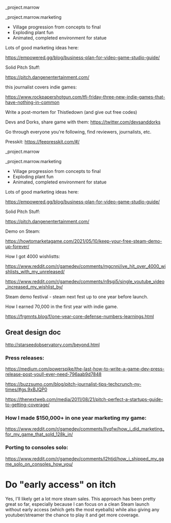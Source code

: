 _project.marrow

_project.marrow.marketing



- Village progression from concepts to final
- Exploding plant fun
- Animated, completed environment for statue

Lots of good marketing ideas here:

https://empowered.gg/blog/business-plan-for-video-game-studio-guide/



Solid Pitch Stuff:

https://pitch.dangenentertainment.com/

this journalist covers indie games:

https://www.rockpapershotgun.com/tfi-friday-three-new-indie-games-that-have-nothing-in-common

Write a post-mortem for Thistledown (and give out free codes)

Devs and Dorks, share game with them: https://twitter.com/devsanddorks

Go through everyone you're following, find reviewers, journalists, etc.

Presskit: https://feepresskit.com/#/


_project.marrow

_project.marrow.marketing



- Village progression from concepts to final
- Exploding plant fun
- Animated, completed environment for statue

Lots of good marketing ideas here:

https://empowered.gg/blog/business-plan-for-video-game-studio-guide/



Solid Pitch Stuff:

https://pitch.dangenentertainment.com/

Demo on Steam:

https://howtomarketagame.com/2021/05/10/keep-your-free-steam-demo-up-forever/

How I got 4000 wishlistts:

https://www.reddit.com/r/gamedev/comments/mgcnni/ive_hit_over_4000_wishlists_with_my_unreleased/



https://www.reddit.com/r/gamedev/comments/n9sgi5/single_youtube_video_increased_my_wishlist_by/





Steam demo festival - steam next fest up to one year before launch.

How I earned 70,000 in the first year with indie game.

https://frgmnts.blog/f/one-year-core-defense-numbers-learnings.html



## Great design doc

http://starseedobservatory.com/beyond.html


### Press releases:

https://medium.com/powerspike/the-last-how-to-write-a-game-dev-press-release-post-youll-ever-need-796aab9d7848

https://buzzsumo.com/blog/pitch-journalist-tips-techcrunch-ny-times/#gs.9xBJQP0

https://thenextweb.com/media/2011/08/21/pitch-perfect-a-startups-guide-to-getting-coverage/



### How I made $150,000+ in one year marketing my game:

https://www.reddit.com/r/gamedev/comments/llyqfw/how_i_did_marketing_for_my_game_that_sold_128k_in/ 

### Porting to consoles solo:

 https://www.reddit.com/r/gamedev/comments/l2htjd/how_i_shipped_my_game_solo_on_consoles_how_you/


 # Do "early access" on itch
Yes, I'll likely get a lot more steam sales. This approach has been pretty great so far, especially because I can focus on a clean Steam launch without early access (which gets the most eyeballs) while also giving any youtuber/streamer the chance to play it and get more coverage.